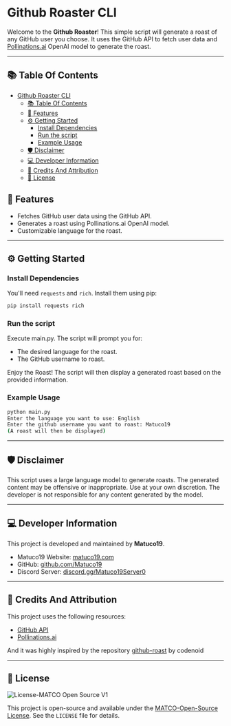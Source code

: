 # Github Roaster CLI

Welcome to the **Github Roaster**! This simple script will generate a roast of any GitHub user you choose.  It uses the GitHub API to fetch user data and [Pollinations.ai](https://pollinations.ai/) OpenAI model to generate the roast.

---

## 📚 Table Of Contents

- [Github Roaster CLI](#github-roaster-cli)
  - [📚 Table Of Contents](#-table-of-contents)
  - [💫 Features](#-features)
  - [⚙️ Getting Started](#️-getting-started)
    - [Install Dependencies](#install-dependencies)
    - [Run the script](#run-the-script)
    - [Example Usage](#example-usage)
  - [🛡️ Disclaimer](#️-disclaimer)
  - [💻 Developer Information](#-developer-information)
  - [🏦 Credits And Attribution](#-credits-and-attribution)
  - [📑 License](#-license)

## 💫 Features

- Fetches GitHub user data using the GitHub API.
- Generates a roast using Pollinations.ai OpenAI model.
- Customizable language for the roast.

---

## ⚙️ Getting Started

### Install Dependencies

You'll need `requests` and `rich`.  Install them using pip:

   ```bash
   pip install requests rich
   ```

### Run the script

Execute main.py. The script will prompt you for:

- The desired language for the roast.
- The GitHub username to roast.

Enjoy the Roast! The script will then display a generated roast based on the provided information.

### Example Usage

 ```bash
python main.py
Enter the language you want to use: English
Enter the github username you want to roast: Matuco19
(A roast will then be displayed)
```

---

## 🛡️ Disclaimer

This script uses a large language model to generate roasts. The generated content may be offensive or inappropriate. Use at your own discretion. The developer is not responsible for any content generated by the model.

---

## 💻 Developer Information

This project is developed and maintained by **Matuco19**.

- Matuco19 Website: [matuco19.com](https://matuco19.com)  
- GitHub: [github.com/Matuco19](https://github.com/Matuco19)
- Discord Server: [discord.gg/Matuco19Server0](https://discord.gg/hp7yCxHJBw)

---

## 🏦 Credits And Attribution

This project uses the following resources:

- [GitHub API](https://api.github.com/)
- [Pollinations.ai](https://text.pollinations.ai/)

And it was highly inspired by the repository [github-roast](https://github.com/codenoid/github-roast) by codenoid

---

## 📑 License

![License-MATCO Open Source V1](https://img.shields.io/badge/License-MATCO_Open_Source_V1-blue.svg)

This project is open-source and available under the [MATCO-Open-Source License](https://matuco19.com/licenses/MATCO-Open-Source). See the `LICENSE` file for details.

